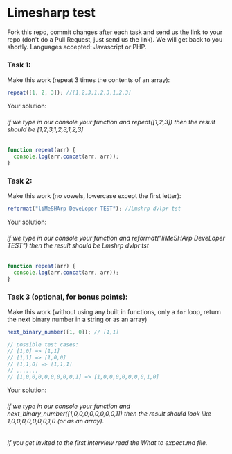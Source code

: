 # Limesharp test

Fork this repo, commit changes after each task and send us the link to your repo (don't do a Pull Request, just send us the link).
We will get back to you shortly.
Languages accepted: Javascript or PHP.

### Task 1:

Make this work (repeat 3 times the contents of an array):

```javascript
repeat([1, 2, 3]); //[1,2,3,1,2,3,1,2,3]
```

Your solution:

###### if we type in our console your function and repeat([1,2,3]) then the result should be [1,2,3,1,2,3,1,2,3]

```javascript
function repeat(arr) {
  console.log(arr.concat(arr, arr));
}
```

### Task 2:

Make this work (no vowels, lowercase except the first letter):

```javascript
reformat("liMeSHArp DeveLoper TEST"); //Lmshrp dvlpr tst
```

Your solution:

###### if we type in our console your function and reformat("liMeSHArp DeveLoper TEST") then the result should be Lmshrp dvlpr tst

```javascript
function repeat(arr) {
  console.log(arr.concat(arr, arr));
}
```

### Task 3 (optional, for bonus points):

Make this work (without using any built in functions, only a `for` loop, return the next binary number in a string or as an array)

```javascript
next_binary_number([1, 0]); // [1,1]

// possible test cases:
// [1,0] => [1,1]
// [1,1] => [1,0,0]
// [1,1,0] => [1,1,1]
// .......
// [1,0,0,0,0,0,0,0,0,1] => [1,0,0,0,0,0,0,0,1,0]
```

Your solution:

###### if we type in our console your function and next_binary_number([1,0,0,0,0,0,0,0,0,1]) then the result should look like 1,0,0,0,0,0,0,0,1,0 (or as an array).

###### If you get invited to the first interview read the What to expect.md file.
